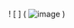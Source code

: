 ! [ ] ( ![image](https://github.com/user-attachments/assets/add6cdf2-5f6a-4459-b71a-492f4f768801)
)
